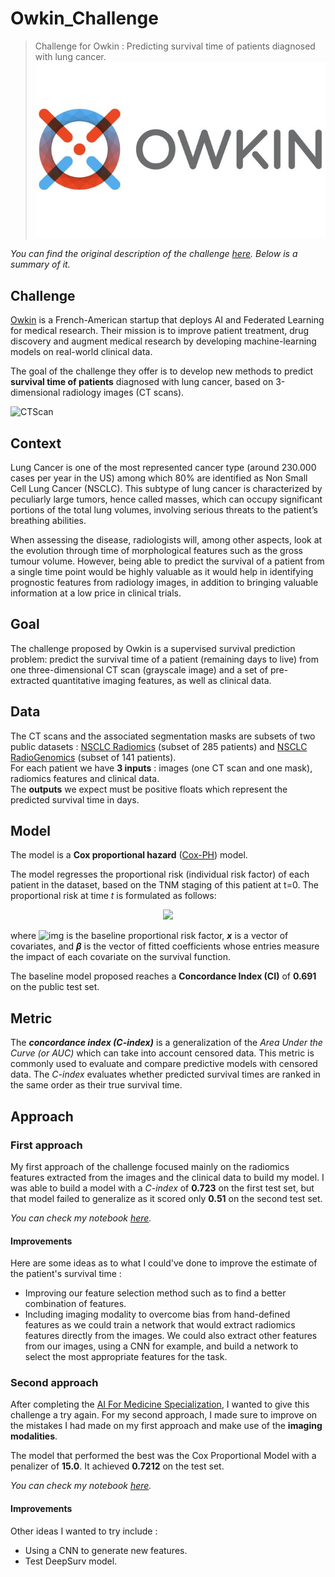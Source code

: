 # Owkin_Challenge
> Challenge for Owkin : Predicting survival time of patients diagnosed with lung cancer.
![owkin](header.jpg)

_You can find the original description of the challenge [here](https://challengedata.ens.fr/challenges/33). Below is a summary of it._
## Challenge
[Owkin](https://owkin.com/) is a French-American startup that deploys AI and Federated Learning for medical research. Their mission is to improve patient treatment, drug discovery and augment medical research by developing machine-learning models on real-world clinical data.

The goal of the challenge they offer is to develop new methods to predict **survival time of patients** diagnosed with lung cancer, based on 3-dimensional radiology images (CT scans). 

![CTScan](https://www.revmed.ch/var/site/storage/images/rms-363/images/rms_idpas_d_isbn_pu2012-41s_sa02_art02_img002.jpg/1124845-1-fre-CH/RMS_idPAS_D_ISBN_pu2012-41s_sa02_art02_img002.jpg_i770.jpg)

## Context

Lung Cancer is one of the most represented cancer type (around 230.000 cases per year in the US) among which 80% are identified as Non Small Cell Lung Cancer (NSCLC). This subtype of lung cancer is characterized by peculiarly large tumors, hence called masses, which can occupy significant portions of the total lung volumes, involving serious threats to the patient’s breathing abilities.

When assessing the disease, radiologists will, among other aspects, look at the evolution through time of morphological features such as the gross tumour volume. However, being able to predict the survival of a patient from a single time point would be highly valuable as it would help in identifying prognostic features from radiology images, in addition to bringing valuable information at a low price in clinical trials.

## Goal

The challenge proposed by Owkin is a supervised survival prediction problem: predict the survival time of a patient (remaining days to live) from one three-dimensional CT scan (grayscale image) and a set of pre-extracted quantitative imaging features, as well as clinical data. 

## Data

The CT scans and the associated segmentation masks are subsets of two public datasets : [NSCLC Radiomics](https://wiki.cancerimagingarchive.net/display/Public/NSCLC-Radiomics) (subset of 285 patients) and [NSCLC RadioGenomics](https://wiki.cancerimagingarchive.net/display/Public/NSCLC+Radiogenomics) (subset of 141 patients).  
For each patient we have **3 inputs** : images (one CT scan and one mask), radiomics features and clinical data.  
The **outputs** we expect must be positive floats which represent the predicted survival time in days.

## Model

The model is a **Cox proportional hazard** ([Cox-PH](http://www.sthda.com/english/wiki/cox-proportional-hazards-model)) model.

The model regresses the proportional risk (individual risk factor) of each patient in the dataset, based on the TNM staging of this patient at t=0. The proportional risk at time *t* is formulated as follows:  

<p align='center'>
  <img src="https://render.githubusercontent.com/render/math?math=\Large h(t | x) =  h_{0}(t) e^{ \beta ^{T} x }  ">
</p>

where ![img](https://render.githubusercontent.com/render/math?math=\large%20h_{0}(t)) is the baseline proportional risk factor, __*x*__ is a vector of covariates, and __*β*__ is the vector of fitted coefficients whose entries measure the impact of each covariate on the survival function.

The baseline model proposed reaches a **Concordance Index (CI)** of **0.691** on the public test set.

## Metric

The __*concordance index (C-index)*__ is a generalization of the *Area Under the Curve (or AUC)* which can take into account censored data. This metric is commonly used to evaluate and compare predictive models with censored data. The *C-index* evaluates whether predicted survival times are ranked in the same order as their true survival time.

## Approach

### First approach

My first approach of the challenge focused mainly on the radiomics features extracted from the images and the clinical data to build my model. I was able to build a model with a *C-index* of **0.723** on the first test set, but that model failed to generalize as it scored only **0.51** on the second test set.  

*You can check my notebook [here](https://github.com/IlyessAgg/Owkin_Challenge/blob/master/First_Approach/First_Approach_Challenge.ipynb).*  

#### Improvements

Here are some ideas as to what I could've done to improve the estimate of the patient's survival time :

* Improving our feature selection method such as to find a better combination of features.
* Including imaging modality to overcome bias from hand-defined features as we could train a network that would extract radiomics features directly from the images. We could also extract other features from our images, using a CNN for example, and build a network to select the most appropriate features for the task.

### Second approach

After completing the [AI For Medicine Specialization](https://www.coursera.org/specializations/ai-for-medicine), I wanted to give this challenge a try again. For my second approach, I made sure to improve on the mistakes I had made on my first approach and make use of the **imaging modalities**.

The model that performed the best was the Cox Proportional Model with a penalizer of **15.0**. It achieved **0.7212** on the test set.

*You can check my notebook [here](https://github.com/IlyessAgg/Owkin_Challenge/blob/master/Challenge_Second_Try.ipynb).*  

#### Improvements

Other ideas I wanted to try include :

- Using a CNN to generate new features.
- Test DeepSurv model.
